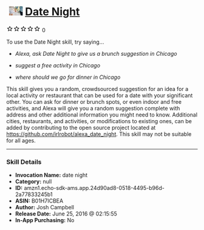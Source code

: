 # &nbsp;<img src="skill_icon" alt="Date Night icon" width="36"> [Date Night](http://alexa.amazon.com/#skills/amzn1.echo-sdk-ams.app.24d90ad8-0518-4495-b96d-2a77833245b1)
![0 stars](../../images/ic_star_border_black_18dp_1x.png)![0 stars](../../images/ic_star_border_black_18dp_1x.png)![0 stars](../../images/ic_star_border_black_18dp_1x.png)![0 stars](../../images/ic_star_border_black_18dp_1x.png)![0 stars](../../images/ic_star_border_black_18dp_1x.png) 0

To use the Date Night skill, try saying...

* *Alexa, ask Date Night to give us a brunch suggestion in Chicago*

* *suggest a free activity in Chicago*

* *where should we go for dinner in Chicago*

This skill gives you a random, crowdsourced suggestion for an idea for a local activity or restaurant that can be used for a date with your significant other.  You can ask for dinner or brunch spots, or even indoor and free activities, and Alexa will give you a random suggestion complete with address and other additional information you might need to know.  Additional cities, restaurants, and activities, or modifications to existing ones, can be added by contributing to the open source project located at https://github.com/irlrobot/alexa_date_night.  This skill may not be suitable for all ages.

***

### Skill Details

* **Invocation Name:** date night
* **Category:** null
* **ID:** amzn1.echo-sdk-ams.app.24d90ad8-0518-4495-b96d-2a77833245b1
* **ASIN:** B01H7ICBEA
* **Author:** Josh Campbell
* **Release Date:** June 25, 2016 @ 02:15:55
* **In-App Purchasing:** No
